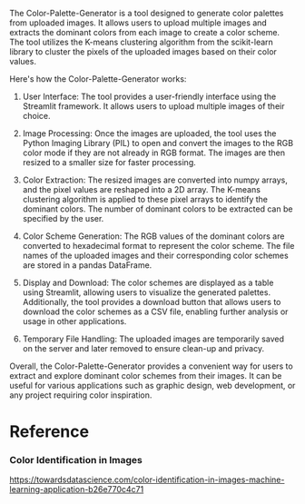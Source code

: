 The Color-Palette-Generator is a tool designed to generate color palettes from uploaded images. It allows users to upload multiple images and extracts the dominant colors from each image to create a color scheme. The tool utilizes the K-means clustering algorithm from the scikit-learn library to cluster the pixels of the uploaded images based on their color values.

Here's how the Color-Palette-Generator works:

1. User Interface: The tool provides a user-friendly interface using the Streamlit framework. It allows users to upload multiple images of their choice.

2. Image Processing: Once the images are uploaded, the tool uses the Python Imaging Library (PIL) to open and convert the images to the RGB color mode if they are not already in RGB format. The images are then resized to a smaller size for faster processing.

3. Color Extraction: The resized images are converted into numpy arrays, and the pixel values are reshaped into a 2D array. The K-means clustering algorithm is applied to these pixel arrays to identify the dominant colors. The number of dominant colors to be extracted can be specified by the user.

4. Color Scheme Generation: The RGB values of the dominant colors are converted to hexadecimal format to represent the color scheme. The file names of the uploaded images and their corresponding color schemes are stored in a pandas DataFrame.

5. Display and Download: The color schemes are displayed as a table using Streamlit, allowing users to visualize the generated palettes. Additionally, the tool provides a download button that allows users to download the color schemes as a CSV file, enabling further analysis or usage in other applications.

6. Temporary File Handling: The uploaded images are temporarily saved on the server and later removed to ensure clean-up and privacy.

Overall, the Color-Palette-Generator provides a convenient way for users to extract and explore dominant color schemes from their images. It can be useful for various applications such as graphic design, web development, or any project requiring color inspiration.


# Reference
### Color Identification in Images
https://towardsdatascience.com/color-identification-in-images-machine-learning-application-b26e770c4c71
